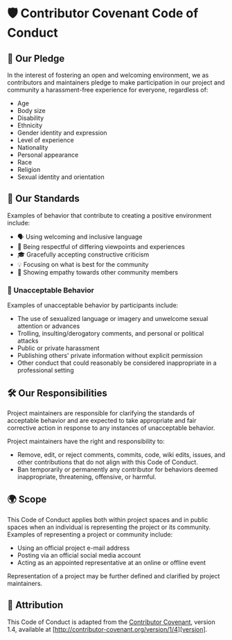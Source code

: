# 🛡️ Contributor Covenant Code of Conduct

## 🤝 Our Pledge

In the interest of fostering an open and welcoming environment, we as contributors and maintainers pledge to make participation in our project and community a harassment-free experience for everyone, regardless of:

- Age
- Body size
- Disability
- Ethnicity
- Gender identity and expression
- Level of experience
- Nationality
- Personal appearance
- Race
- Religion
- Sexual identity and orientation

## 🌟 Our Standards

Examples of behavior that contribute to creating a positive environment include:

- 🗣️ Using welcoming and inclusive language
- 🤲 Being respectful of differing viewpoints and experiences
- 🎓 Gracefully accepting constructive criticism
- 💡 Focusing on what is best for the community
- 💖 Showing empathy towards other community members

### 🚫 Unacceptable Behavior

Examples of unacceptable behavior by participants include:

- The use of sexualized language or imagery and unwelcome sexual attention or advances
- Trolling, insulting/derogatory comments, and personal or political attacks
- Public or private harassment
- Publishing others' private information without explicit permission
- Other conduct that could reasonably be considered inappropriate in a professional setting

## 🛠️ Our Responsibilities

Project maintainers are responsible for clarifying the standards of acceptable behavior and are expected to take appropriate and fair corrective action in response to any instances of unacceptable behavior.

Project maintainers have the right and responsibility to:

- Remove, edit, or reject comments, commits, code, wiki edits, issues, and other contributions that do not align with this Code of Conduct.
- Ban temporarily or permanently any contributor for behaviors deemed inappropriate, threatening, offensive, or harmful.

## 🌍 Scope

This Code of Conduct applies both within project spaces and in public spaces when an individual is representing the project or its community. Examples of representing a project or community include:

- Using an official project e-mail address
- Posting via an official social media account
- Acting as an appointed representative at an online or offline event

Representation of a project may be further defined and clarified by project maintainers.

## 📜 Attribution

This Code of Conduct is adapted from the [Contributor Covenant][homepage], version 1.4, available at [http://contributor-covenant.org/version/1/4][version].

[homepage]: http://contributor-covenant.org  
[version]: http://contributor-covenant.org/version/1/4/
